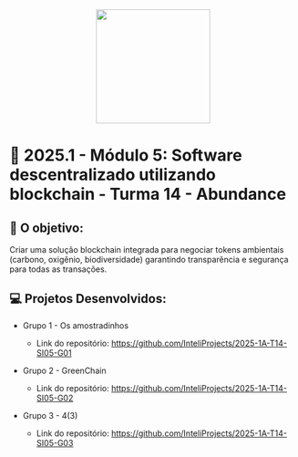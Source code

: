 <div align="center">
    <img src="https://drive.google.com/file/d/1m5NZe1k6_lo-b1gRzHF0e7Un8EipXk2a/view?usp=drive_link"  width="200">
</div>


# 🙋 2025.1  - Módulo 5: Software descentralizado utilizando blockchain - Turma 14 - Abundance


## 🎯 O objetivo:
Criar uma solução blockchain integrada para negociar tokens ambientais (carbono, oxigênio, biodiversidade) garantindo transparência e segurança para todas as transações.

## 💻 Projetos Desenvolvidos: 

- Grupo 1 - Os amostradinhos
  - Link do repositório: https://github.com/InteliProjects/2025-1A-T14-SI05-G01

- Grupo 2 - GreenChain
  - Link do repositório: https://github.com/InteliProjects/2025-1A-T14-SI05-G02

- Grupo 3 - 4(3)
  - Link do repositório: https://github.com/InteliProjects/2025-1A-T14-SI05-G03
